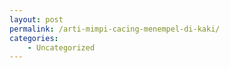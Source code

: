 ```yaml
---
layout: post
permalink: /arti-mimpi-cacing-menempel-di-kaki/
categories:
    - Uncategorized
---
```



